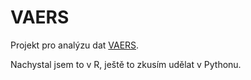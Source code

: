 # VAERS
Projekt pro analýzu dat [VAERS](https://vaers.hhs.gov/data/datasets.html).

Nachystal jsem to v R, ještě to zkusím udělat v Pythonu.